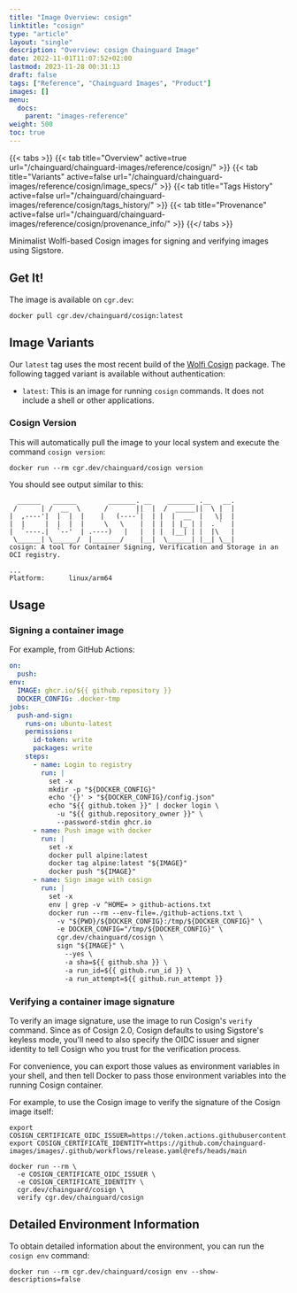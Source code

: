 ```yaml
---
title: "Image Overview: cosign"
linktitle: "cosign"
type: "article"
layout: "single"
description: "Overview: cosign Chainguard Image"
date: 2022-11-01T11:07:52+02:00
lastmod: 2023-11-28 00:31:13
draft: false
tags: ["Reference", "Chainguard Images", "Product"]
images: []
menu: 
  docs: 
    parent: "images-reference"
weight: 500
toc: true
---
```


{{< tabs >}}
{{< tab title="Overview" active=true url="/chainguard/chainguard-images/reference/cosign/" >}}
{{< tab title="Variants" active=false url="/chainguard/chainguard-images/reference/cosign/image_specs/" >}}
{{< tab title="Tags History" active=false url="/chainguard/chainguard-images/reference/cosign/tags_history/" >}}
{{< tab title="Provenance" active=false url="/chainguard/chainguard-images/reference/cosign/provenance_info/" >}}
{{</ tabs >}}



<!--overview:start-->
Minimalist Wolfi-based Cosign images for signing and verifying images using Sigstore.
<!--overview:end-->

<!--getting:start-->
## Get It!
The image is available on `cgr.dev`:

```
docker pull cgr.dev/chainguard/cosign:latest
```
<!--getting:end-->

<!--body:start-->



## Image Variants

Our `latest` tag uses the most recent build of the [Wolfi Cosign](https://github.com/wolfi-dev/os/blob/main/cosign.yaml) package. The following tagged variant is available without authentication:

- `latest`: This is an image for running `cosign` commands. It does not include a shell or other applications.

### Cosign Version
This will automatically pull the image to your local system and execute the command `cosign version`:

```shell
docker run --rm cgr.dev/chainguard/cosign version
```

You should see output similar to this:

```
  ______   ______        _______. __    _______ .__   __.
 /      | /  __  \      /       ||  |  /  _____||  \ |  |
|  ,----'|  |  |  |    |   (----`|  | |  |  __  |   \|  |
|  |     |  |  |  |     \   \    |  | |  | |_ | |  . `  |
|  `----.|  `--'  | .----)   |   |  | |  |__| | |  |\   |
 \______| \______/  |_______/    |__|  \______| |__| \__|
cosign: A tool for Container Signing, Verification and Storage in an OCI registry.

...
Platform:      linux/arm64
```



## Usage

### Signing a container image

For example, from GitHub Actions:


```yaml
on:
  push:
env:
  IMAGE: ghcr.io/${{ github.repository }}
  DOCKER_CONFIG: .docker-tmp
jobs:
  push-and-sign:
    runs-on: ubuntu-latest
    permissions:
      id-token: write
      packages: write
    steps:
      - name: Login to registry
        run: |
          set -x
          mkdir -p "${DOCKER_CONFIG}"
          echo '{}' > "${DOCKER_CONFIG}/config.json"
          echo "${{ github.token }}" | docker login \
            -u "${{ github.repository_owner }}" \
            --password-stdin ghcr.io
      - name: Push image with docker
        run: |
          set -x
          docker pull alpine:latest
          docker tag alpine:latest "${IMAGE}"
          docker push "${IMAGE}"
      - name: Sign image with cosign
        run: |
          set -x
          env | grep -v ^HOME= > github-actions.txt
          docker run --rm --env-file=./github-actions.txt \
            -v "${PWD}/${DOCKER_CONFIG}:/tmp/${DOCKER_CONFIG}" \
            -e DOCKER_CONFIG="/tmp/${DOCKER_CONFIG}" \
            cgr.dev/chainguard/cosign \
            sign "${IMAGE}" \
              --yes \
              -a sha=${{ github.sha }} \
              -a run_id=${{ github.run_id }} \
              -a run_attempt=${{ github.run_attempt }}

```

### Verifying a container image signature

To verify an image signature, use the image to run Cosign's `verify` command. Since as of Cosign 2.0, Cosign defaults to using Sigstore's keyless mode, you'll need to also specify the OIDC issuer and signer identity to tell Cosign who you trust for the verification process.

For convenience, you can export those values as environment variables in your shell, and then tell Docker to pass those environment variables into the running Cosign container.

For example, to use the Cosign image to verify the signature of the Cosign image itself:

```shell
export COSIGN_CERTIFICATE_OIDC_ISSUER=https://token.actions.githubusercontent.com
export COSIGN_CERTIFICATE_IDENTITY=https://github.com/chainguard-images/images/.github/workflows/release.yaml@refs/heads/main

docker run --rm \
  -e COSIGN_CERTIFICATE_OIDC_ISSUER \
  -e COSIGN_CERTIFICATE_IDENTITY \
  cgr.dev/chainguard/cosign \
  verify cgr.dev/chainguard/cosign
```

## Detailed Environment Information

To obtain detailed information about the environment, you can run the `cosign env` command:

```shell
docker run --rm cgr.dev/chainguard/cosign env --show-descriptions=false
```
<!--body:end-->

